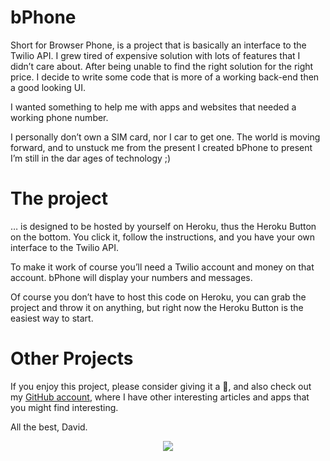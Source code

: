 # bPhone

Short for Browser Phone, is a project that is basically an interface to the Twilio API. I grew tired of expensive solution with lots of features that I didn’t care about. After being unable to find the right solution for the right price. I decide to write some code that is more of a working back-end then a good looking UI.

I wanted something to help me with apps and websites that needed a working phone number.

I personally don’t own a SIM card, nor I car to get one. The world is moving forward, and to unstuck me from the present I created bPhone to present I’m still in the dar ages of technology ;)

# The project

… is designed to be hosted by yourself on Heroku, thus the Heroku Button on the bottom. You click it, follow the instructions, and you have your own interface to the Twilio API.

To make it work of course you’ll need a Twilio account and money on that account. bPhone will display your numbers and messages.

Of course you don’t have to host this code on Heroku, you can grab the project and throw it on anything, but right now the Heroku Button is the easiest way to start.

# Other Projects

If you enjoy this project, please consider giving it a 🌟, and also check out my [GitHub account](https://github.com/davidgatti), where I have other interesting articles and apps that you might find interesting.

All the best,
David.

<div align="center"><a href="https://heroku.com/deploy?template=https://github.com/davidgatti/bPhone" target="_blank"><img src="https://www.herokucdn.com/deploy/button.svg"></a></div>